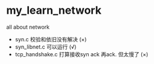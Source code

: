 # my_learn_network
all about network

- syn.c 校验和依旧没有解决 (×)
- syn_libnet.c 可以运行 (√)
- tcp_handshake.c 打算接收syn ack 再ack. 但太慢了 (×)
